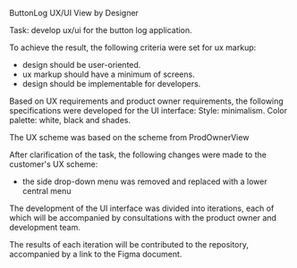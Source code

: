 ButtonLog UX/UI View by Designer


Task: develop ux/ui for the button log application.

To achieve the result, the following criteria were set for ux markup:
- design should be user-oriented.
- ux markup should have a minimum of screens.
- design should be implementable for developers.

Based on UX requirements and product owner requirements, the following specifications were developed for the UI interface:
Style: minimalism.
Color palette: white, black and shades.

The UX scheme was based on the scheme from ProdOwnerView

After clarification of the task, the following changes were made to the customer's UX scheme: 
- the side drop-down menu was removed and replaced with a lower central menu

The development of the UI interface was divided into iterations,
  each of which will be accompanied by consultations with the product owner and development team.
  
The results of each iteration will be contributed to the repository, accompanied by a link to the Figma document.
